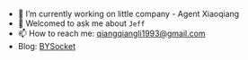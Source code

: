 
- 🔭 I’m currently working on little company - Agent Xiaoqiang
- 💬 Welcomed to ask me about `Jeff`
- 📫 How to reach me: qiangqiangli1993@gmail.com
- Blog: [BYSocket](https://bysocket.com/)

